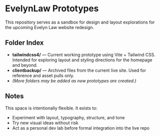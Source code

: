 # EvelynLaw Prototypes

This repository serves as a sandbox for design and layout explorations for the upcoming Evelyn Law website redesign.

## Folder Index

- **tailwindcss4/** — Current working prototype using Vite + Tailwind CSS. Intended for exploring layout and styling directions for the homepage and beyond.
- **clientbackup/** — Archived files from the current live site. Used for reference and asset pulls only.
- *(More folders may be added as new prototypes are created.)*

## Notes

This space is intentionally flexible. It exists to:
- Experiment with layout, typography, structure, and tone
- Try new visual ideas without risk
- Act as a personal dev lab before formal integration into the live repo

